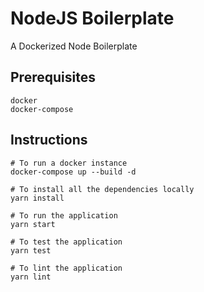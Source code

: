 # NodeJS Boilerplate

A Dockerized Node Boilerplate

## Prerequisites

```
docker
docker-compose
```

## Instructions

```
# To run a docker instance
docker-compose up --build -d

# To install all the dependencies locally
yarn install

# To run the application
yarn start

# To test the application
yarn test

# To lint the application
yarn lint
```
